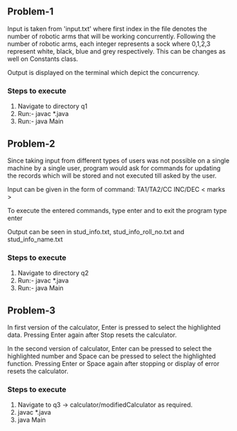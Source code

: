 ## Problem-1

Input is taken from 'input.txt' where first index in the file denotes the number of robotic arms
that will be working concurrently. Following the number of robotic arms, each integer 
represents a sock where 0,1,2,3 represent white, black, blue and grey respectively. This can be changes 
as well on Constants class.

Output is displayed on the terminal which depict the concurrency.

### Steps to execute
1. Navigate to directory q1
2. Run:- javac *.java
3. Run:- java Main

## Problem-2

Since taking input from different types of users was not possible on a single machine
by a single user, program would ask for commands for updating the records which will 
be stored and not executed till asked by the user.

Input can be given in the form of command: TA1/TA2/CC <RollNo> INC/DEC < marks >

To execute the entered commands, type enter and to exit the program type enter

Output can be seen in stud_info.txt, stud_info_roll_no.txt and stud_info_name.txt

### Steps to execute
1. Navigate to directory q2
2. Run:- javac *.java
3. Run:- java Main

## Problem-3

In first version of the calculator, Enter is pressed to select the highlighted data.
Pressing Enter again after Stop resets the calculator.

In the second version of calculator, Enter can be pressed to select the highlighted 
number and Space can be pressed to select the highlighted function. Pressing Enter or 
Space again after stopping or display of error resets the calculator.

### Steps to execute
1. Navigate to q3 -> calculator/modifiedCalculator as required.
2. javac *.java
3. java Main